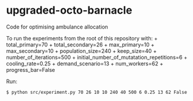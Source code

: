 # upgraded-octo-barnacle
Code for optimising ambulance allocation


To run the experiments from the root of this repository with:
    + total_primary=70
    + total_secondary=26
    + max_primary=10
    + max_secondary=10
    + population_size=240
    + keep_size=40
    + number_of_iterations=500
    + initial_number_of_mutatation_repetitions=6
    + cooling_rate=0.25
    + demand_scenario=13
    + num_workers=62
    + progress_bar=False

Run:

```bash
$ python src/experiment.py 70 26 10 10 240 40 500 6 0.25 13 62 False
```
